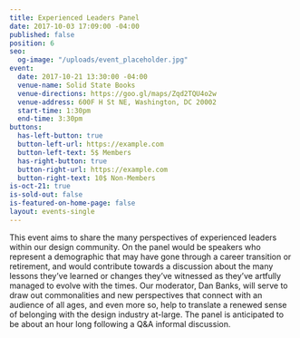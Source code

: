 ```yaml
---
title: Experienced Leaders Panel
date: 2017-10-03 17:09:00 -04:00
published: false
position: 6
seo:
  og-image: "/uploads/event_placeholder.jpg"
event:
  date: 2017-10-21 13:30:00 -04:00
  venue-name: Solid State Books
  venue-directions: https://goo.gl/maps/Zqd2TQU4o2w
  venue-address: 600F H St NE, Washington, DC 20002
  start-time: 1:30pm
  end-time: 3:30pm
buttons:
  has-left-button: true
  button-left-url: https://example.com
  button-left-text: 5$ Members
  has-right-button: true
  button-right-url: https://example.com
  button-right-text: 10$ Non-Members
is-oct-21: true
is-sold-out: false
is-featured-on-home-page: false
layout: events-single
---
```


This event aims to share the many perspectives of experienced leaders within our design community. On the panel would be speakers who represent a demographic that may have gone through a career transition or retirement, and would contribute towards a discussion about the many lessons they’ve learned or changes they’ve witnessed as they’ve artfully managed to evolve with the times. Our moderator, Dan Banks, will serve to draw out commonalities and new perspectives that connect with an audience of all ages, and even more so, help to translate a renewed sense of belonging with the design industry at-large. The panel is anticipated to be about an hour long following a Q&A informal discussion. 